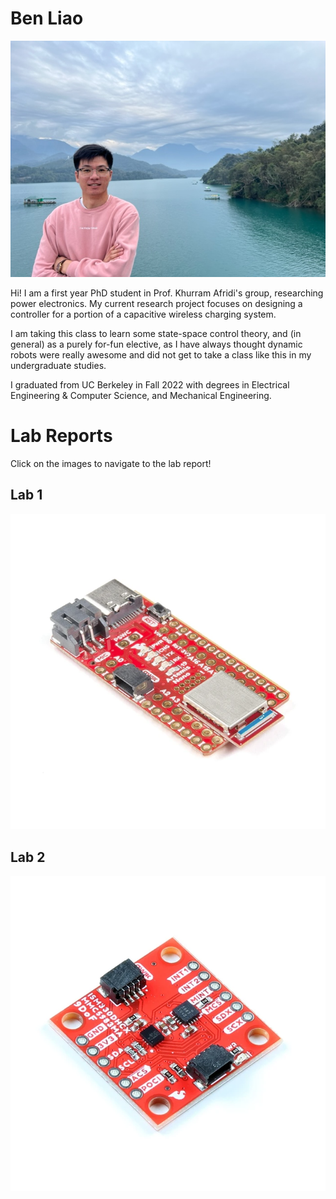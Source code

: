 # Ben Liao

![image](images/ben_photo.jpg)

Hi! I am a first year PhD student in Prof. Khurram Afridi's group, researching power electronics. My current research project focuses on designing a controller for a portion of a capacitive wireless charging system.

I am taking this class to learn some state-space control theory, and (in general) as a purely for-fun elective, as I have always thought dynamic robots were really awesome and did not get to take a class like this in my undergraduate studies.

I graduated from UC Berkeley in Fall 2022 with degrees in Electrical Engineering & Computer Science, and Mechanical Engineering.


# Lab Reports

Click on the images to navigate to the lab report!

## Lab 1

[![lab1_thumbnail](images/lab1/lab1_thumbnail.png)](./lab1_report.html "Lab 1 Report")

## Lab 2

[![lab2_thumbnail](images/lab2/lab2_thumbnail.webp)](./lab2_report.html "Lab 2 Report")